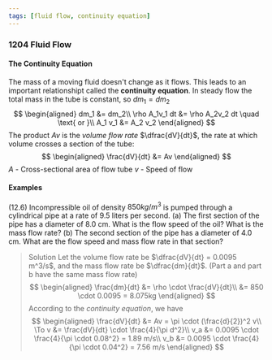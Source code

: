 ```yaml
---
tags: [fluid flow, continuity equation]
---
```


### 1204 Fluid Flow

#### The Continuity Equation
The mass of a moving fluid doesn't change as it flows. This leads to an important relationshipt called the **continuity equation**.
In steady flow the total mass in the tube is constant, so $dm_1 = dm_2$
$$
\begin{aligned}
dm_1 &= dm_2\\
\rho A_1v_1 dt &= \rho A_2v_2 dt \quad \text{ or }\\
A_1 v_1 &= A_2 v_2
\end{aligned}
$$
The product $Av$ is the _volume flow rate_ $\dfrac{dV}{dt}$, the rate at which volume crosses a section of the tube:
$$
\begin{aligned}
\frac{dV}{dt} &= Av
\end{aligned}
$$
$A$ - Cross-sectional area of flow tube
$v$ - Speed of flow

#### Examples
(12.6) Incompressible oil of density $850 kg/m^3$ is pumped through a cylindrical pipe at a rate of 9.5 liters per second.
(a) The first section of the pipe has a diameter of 8.0 cm. What is the flow speed of the oil? What is the mass flow rate?
(b) The second section of the pipe has a diameter of 4.0 cm. What are the flow speed and mass flow rate in that section?
>Solution
Let the volume flow rate be $\dfrac{dV}{dt} = 0.0095 m^3/s$, and the mass flow rate be $\dfrac{dm}{dt}$. (Part a and part b have the same mass flow rate)
$$
\begin{aligned}
\frac{dm}{dt} &= \rho \cdot \frac{dV}{dt}\\
&= 850 \cdot 0.0095 = 8.075kg
\end{aligned}
$$
According to the _continuity equation_, we have
$$
\begin{aligned}
\frac{dV}{dt} &= Av = \pi \cdot (\frac{d}{2})^2 v\\
\To v &= \frac{dV}{dt} \cdot \frac{4}{\pi d^2}\\
v_a &= 0.0095 \cdot \frac{4}{\pi \cdot 0.08^2} = 1.89 m/s\\
v_b &= 0.0095 \cdot \frac{4}{\pi \cdot 0.04^2} = 7.56 m/s
\end{aligned}
$$
